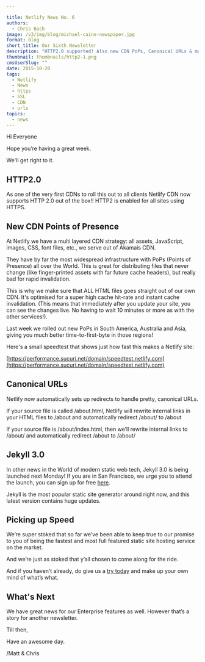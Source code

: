 ```yaml
---

title: Netlify News No. 6
authors:
  - Chris Bach
image: /v3/img/blog/michael-caine-newspaper.jpg
format: blog
short_title: Our Sixth Newsletter
description: "HTTP2.0 supported! Also new CDN PoPs, Canonical URLs & more!"
thumbnail: thumbnails/http2-1.png
cmsUserSlug: ""
date: 2015-10-20
tags:
  - Netlify
  - News
  - https
  - SSL
  - CDN
  - urls
topics:
  - news
---
```


Hi Everyone

Hope you’re having a great week.

We'll get right to it.

## HTTP2.0
As one of the very first CDNs to roll this out to all clients Netlify CDN now supports HTTP 2.0 out of the box!! HTTP2 is enabled for all sites using HTTPS.

## New CDN Points of Presence

At Netlify we have a multi layered CDN strategy: all assets, JavaScript, images, CSS, font files, etc., we serve out of Akamais CDN.

<!-- excerpt -->

They have by far the most widespread infrastructure with PoPs (Points of Presence) all over the World. This is great for distributing files that never change (like finger-printed assets with far future cache headers), but really bad for rapid invalidation.

 This is why we make sure that ALL HTML files goes straight out of our own CDN. It's optimised for a super high cache hit-rate and instant cache invalidation. (This means that immediately after you update your site, you can see the changes live. No having to wait 10 minutes or more as with the other services!).

 Last week we rolled out new PoPs in South America, Australia and Asia, giving you much better time-to-first-byte in those regions!

 Here's a small speedtest that shows just how fast this makes a Netlify site:

 [https://performance.sucuri.net/domain/speedtest.netlify.com](https://performance.sucuri.net/domain/speedtest.netlify.com)

## Canonical URLs

Netlify now automatically sets up redirects to handle pretty, canonical URLs.

 If your source file is called /about.html, Netlify will rewrite internal links in your HTML files to /about and automatically redirect /about/ to /about

 If your source file is /about/index.html, then we’ll rewrite internal links to /about/ and automatically redirect /about to /about/

## Jekyll 3.0

In other news in the World of modern static web tech, Jekyll 3.0 is being launched next Monday! If you are in San Francisco, we urge you to attend the launch, you can sign up for free [here](http://netlify.us2.list-manage.com/track/click?u=3ca88a0cd26d026e590224d67&amp;id=a963250994&amp;e=892365411d).

Jekyll is the most popular static site generator around right now, and this latest version contains huge updates.

## Picking up Speed

We’re super stoked that so far we’ve been able to keep true to our promise to you of being the fastest and most full featured static site hosting service on the market.

 And we’re just as stoked that y’all chosen to come along for the ride.

 And if you haven’t already, do give us a [try today](http://netlify.us2.list-manage.com/track/click?u=3ca88a0cd26d026e590224d67&amp;id=e38b9ef1dc&amp;e=892365411d) and make up your own mind of what’s what.

## What's Next

We have great news for our Enterprise features as well. However that’s a story for another newsletter.

   Till then,

 Have an awesome day.

 /Matt &amp; Chris
